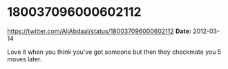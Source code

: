 # 180037096000602112
https://twitter.com/AliAbdaal/status/180037096000602112
**Date:** 2012-03-14

Love it when you think you've got someone but then they checkmate you 5 moves later.
